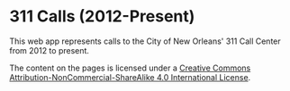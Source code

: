 # 311 Calls (2012-Present)

This web app represents calls to the City of New Orleans' 311 Call Center from 2012 to present.

The content on the pages is licensed under a [Creative Commons Attribution-NonCommercial-ShareAlike 4.0 International License](http://creativecommons.org/licenses/by-nc-sa/4.0/).
